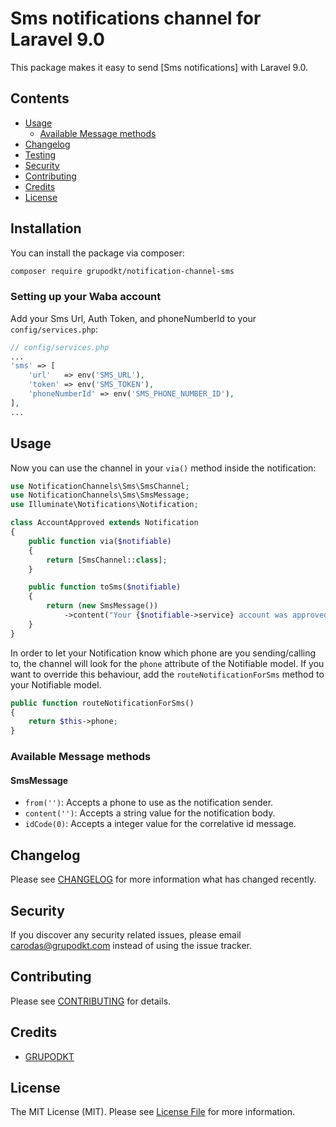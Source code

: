 # Sms notifications channel for Laravel 9.0

This package makes it easy to send [Sms notifications] with Laravel 9.0.

## Contents

-   [Usage](#usage)
    -   [Available Message methods](#available-message-methods)
-   [Changelog](#changelog)
-   [Testing](#testing)
-   [Security](#security)
-   [Contributing](#contributing)
-   [Credits](#credits)
-   [License](#license)

## Installation

You can install the package via composer:

```bash
composer require grupodkt/notification-channel-sms
```

### Setting up your Waba account

Add your Sms Url, Auth Token, and phoneNumberId to your `config/services.php`:

```php
// config/services.php
...
'sms' => [
    'url'   => env('SMS_URL'),
    'token' => env('SMS_TOKEN'),
    'phoneNumberId' => env('SMS_PHONE_NUMBER_ID'),
],
...
```

## Usage

Now you can use the channel in your `via()` method inside the notification:

```php
use NotificationChannels\Sms\SmsChannel;
use NotificationChannels\Sms\SmsMessage;
use Illuminate\Notifications\Notification;

class AccountApproved extends Notification
{
    public function via($notifiable)
    {
        return [SmsChannel::class];
    }

    public function toSms($notifiable)
    {
        return (new SmsMessage())
            ->content("Your {$notifiable->service} account was approved!");
    }
}
```

In order to let your Notification know which phone are you sending/calling to, the channel will look for the `phone` attribute of the Notifiable model. If you want to override this behaviour, add the `routeNotificationForSms` method to your Notifiable model.

```php
public function routeNotificationForSms()
{
    return $this->phone;
}
```

### Available Message methods

#### SmsMessage

-   `from('')`: Accepts a phone to use as the notification sender.
-   `content('')`: Accepts a string value for the notification body.
-   `idCode(0)`: Accepts a integer value for the correlative id message.

## Changelog

Please see [CHANGELOG](CHANGELOG.md) for more information what has changed recently.

## Security

If you discover any security related issues, please email carodas@grupodkt.com instead of using the issue tracker.

## Contributing

Please see [CONTRIBUTING](CONTRIBUTING.md) for details.

## Credits

-   [GRUPODKT](https://github.com/grupodkt)

## License

The MIT License (MIT). Please see [License File](LICENSE.md) for more information.
